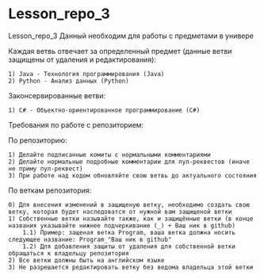 # Lesson_repo_3
Lesson_repo_3 Данный необходим для работы с предметами в универе

Каждая ветвь отвечает за определенный предмет (данные ветви защищены от удаления и редактирования):

    1) Java - Технология программирования (Java)
    2) Python - Анализ данных (Python)

Законсервированные ветви:

    1) C# - Объектно-ориентированное программирование (C#)

Требования по работе с репозиторием:

По репозиторию:

    1) Делайте подписанные комиты с нормальными комментариями
    2) Делайте нормальные подробные комментарии для пул-реквестов (иначе не приму пул-реквест)
    3) При работе над кодом обновляйте свою ветвь до актуального состояния

По веткам репозитория: 

    0) Для внесения изменений в защищеную ветку, необходимо создать свою ветку, которая будет наследоватся от нужной вам защищеной ветки
    1) Собственные ветки называйте также, как и защищённые ветки (в конце названия указывайте нижнее подчеркивание (_) + Ваш ник в github)
        1.1) Пример: защеная ветка Program, ваша ветка должна носить следующее название: Program_"Ваш ник в github"
        1.2) Для добавления защиты от удаления для собственной ветки обращаться к владельцу репозитория
    2) Все ветки должны быть на английском языке
    3) Не разрешается редактировать ветку без ведома владельца этой ветки
